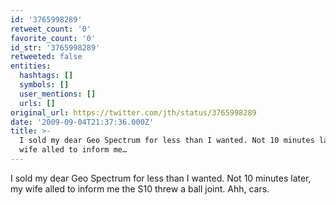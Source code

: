 ```yaml
---
id: '3765998289'
retweet_count: '0'
favorite_count: '0'
id_str: '3765998289'
retweeted: false
entities:
  hashtags: []
  symbols: []
  user_mentions: []
  urls: []
original_url: https://twitter.com/jth/status/3765998289
date: '2009-09-04T21:37:36.000Z'
title: >-
  I sold my dear Geo Spectrum for less than I wanted. Not 10 minutes later, my
  wife alled to inform me…
---
```


I sold my dear Geo Spectrum for less than I wanted. Not 10 minutes later, my wife alled to inform me the S10 threw a ball joint. Ahh, cars.